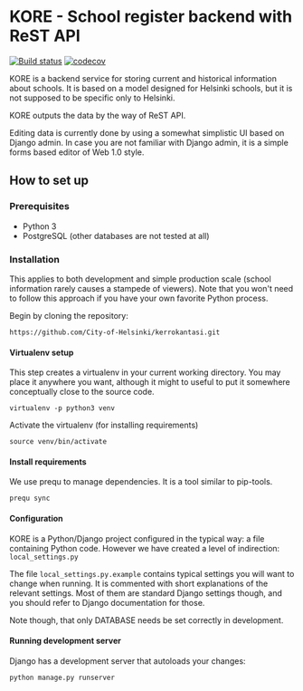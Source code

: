 KORE - School register backend with ReST API
============================================
[![Build status](https://travis-ci.org/City-of-Helsinki/kore.svg?branch=master)](https://travis-ci.org/City-of-Helsinki/kore)
[![codecov](https://codecov.io/gh/City-of-Helsinki/kore/branch/master/graph/badge.svg)](https://codecov.io/gh/City-of-Helsinki/kore)

KORE is a backend service for storing current and historical information about
schools. It is based on a model designed for Helsinki schools, but it is not
supposed to be specific only to Helsinki.

KORE outputs the data by the way of ReST API.

Editing data is currently done by using a somewhat simplistic UI based on
Django admin. In case you are not familiar with Django admin, it is a simple
forms based editor of Web 1.0 style.

## How to set up

### Prerequisites

* Python 3
* PostgreSQL (other databases are not tested at all)

### Installation

This applies to both development and simple production scale (school
information rarely causes a stampede of viewers). Note that you
won't need to follow this approach if you have your own favorite Python
process.

Begin by cloning the repository:
```
https://github.com/City-of-Helsinki/kerrokantasi.git
```

#### Virtualenv setup

This step creates a virtualenv in your current working directory. You may
place it anywhere you want, although it might to useful to put it somewhere
conceptually close to the source code.

```
virtualenv -p python3 venv
```

Activate the virtualenv (for installing requirements)
```
source venv/bin/activate
```

#### Install requirements

We use prequ to manage dependencies. It is a tool similar to pip-tools.
```
prequ sync
```

#### Configuration

KORE is a Python/Django project configured in the typical way: a file
containing Python code. However we have created a level of indirection:
`local_settings.py`

The file `local_settings.py.example` contains typical settings you will want
to change when running. It is commented with short explanations of the
relevant settings. Most of them are standard Django settings though, and you
should refer to Django documentation for those.

Note though, that only DATABASE needs be set correctly in development.

#### Running development server
Django has a development server that autoloads your changes:

```
python manage.py runserver
```
